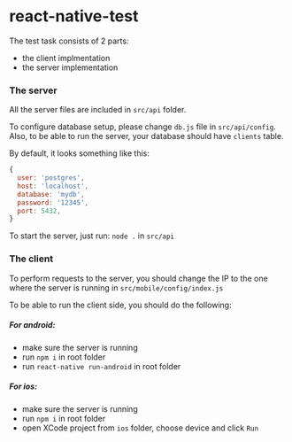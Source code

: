 # react-native-test

The test task consists of 2 parts:
  - the client implmentation
  - the server implementation
  
### The server
All the server files are included in `src/api` folder.
  
To configure database setup, please change `db.js` file in `src/api/config`.
Also, to be able to run the server, your database should have `clients` table.

By default, it looks something like this: 
```javascript
{ 
  user: 'postgres',
  host: 'localhost',
  database: 'mydb',
  password: '12345',
  port: 5432,
}
```

To start the server, just run: `node .` in `src/api`


### The client

To perform requests to the server, you should change the IP to the one where the server is running in `src/mobile/config/index.js`

To be able to run the client side, you should do the following:
  
##### For android:
  - make sure the server is running
  - run `npm i` in root folder
  - run `react-native run-android` in root folder
    
##### For ios:
  - make sure the server is running
  - run `npm i` in root folder
  - open XCode project from `ios` folder, choose device and click `Run`

